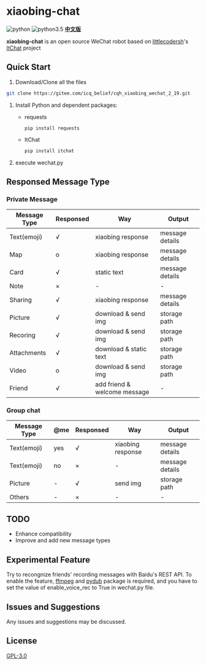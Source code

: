 # xiaobing-chat 

![python](https://img.shields.io/badge/python-2.7-red.svg) ![python3.5](https://img.shields.io/badge/python-3.5-blue.svg)     **[中文版](/README.md)**

**xiaobing-chat** is an open source WeChat robot based on  [littlecodersh](https://github.com/littlecodersh)'s [ItChat](https://github.com/littlecodersh/ItChat) project

## Quick Start
1. Download/Clone all the files

```bash
git clone https://gitee.com/icq_belief/cqh_xiaobing_wechat_2_19.git
```

1. Install Python and dependent packages:

    - requests

        ```shell
        pip install requests
        ```
    
    - ItChat

        ```bash
        pip install itchat
        ```


1. execute wechat.py


## Responsed Message Type
### Private Message
| Message Type | Responsed | Way | Output | 
| --- | --- | --- | --- | 
| Text(emoji) | √ | xiaobing response | message details | 
| Map | o | xiaobing response | message details | 
| Card | √ | static text | message details | 
| Note | × | - | - | 
| Sharing | √ | xiaobing response | message details | 
| Picture | √ | download & send img | storage path | 
| Recoring | √ | download & send img | storage path | 
| Attachments | √ | download & static text | storage path | 
| Video | o | download & send img | storage path | 
| Friend | √ | add friend & welcome message | - | 

### Group chat
| Message Type | @me | Responsed | Way | Output | 
| --- | --- | --- | --- | --- | 
| Text(emoji) | yes | √ | xiaobing response | message details | 
| Text(emoji) | no | × | - | message details | 
| Picture | - | √ | send img | storage path | 
| Others | - | × | - | - | 


## TODO
 - Enhance compatibility
 - Improve and add new message types

## Experimental Feature
Try to recongnize friends' recording messages with Baidu's REST API. To enable the feature, [ffmpeg](http://ffmpeg.org/) and [pydub](https://github.com/jiaaro/pydub) package is required, and you have to set the value of enable_voice_rec to True in wechat.py file.

## Issues and Suggestions
Any issues and suggestions may be discussed.

## License
[GPL-3.0](https://www.gnu.org/licenses/gpl-3.0.en.html)
